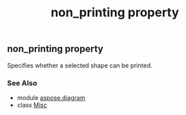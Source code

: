 ﻿---
title: non_printing property
second_title: Aspose.Diagram for Python via .NET API References
description: 
type: docs
weight: 190
url: /python-net/aspose.diagram/misc/non_printing/
is_root: false
---

## non_printing property


Specifies whether a selected shape can be printed.

### See Also
* module [aspose.diagram](../../)
* class [Misc](/diagram/python-net/aspose.diagram/misc)
